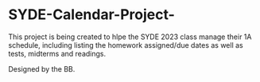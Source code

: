 # SYDE-Calendar-Project-

This project is being created to hlpe the SYDE 2023 class manage their 1A schedule, including listing the homework assigned/due dates as well as tests, midterms and readings. 

Designed by the BB. 

